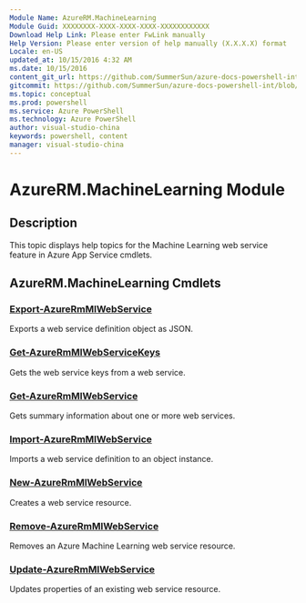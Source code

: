 ```yaml
---
Module Name: AzureRM.MachineLearning
Module Guid: XXXXXXXX-XXXX-XXXX-XXXX-XXXXXXXXXXXX
Download Help Link: Please enter FwLink manually
Help Version: Please enter version of help manually (X.X.X.X) format
Locale: en-US
updated_at: 10/15/2016 4:32 AM
ms.date: 10/15/2016
content_git_url: https://github.com/SummerSun/azure-docs-powershell-int/blob/master/azureps-cmdlets-docs/ResourceManager/AzureRM.MachineLearning/v2.0/CmdletMDs/AzureRM.MachineLearning.md
gitcommit: https://github.com/SummerSun/azure-docs-powershell-int/blob/1bfd8e268acfc1799ad3f17c5a982578f54443cf/azureps-cmdlets-docs/ResourceManager/AzureRM.MachineLearning/v2.0/CmdletMDs/AzureRM.MachineLearning.md
ms.topic: conceptual
ms.prod: powershell
ms.service: Azure PowerShell
ms.technology: Azure PowerShell
author: visual-studio-china
keywords: powershell, content
manager: visual-studio-china
---
```


# AzureRM.MachineLearning Module
## Description
This topic displays help topics for the Machine Learning web service feature in Azure App Service cmdlets. 

## AzureRM.MachineLearning Cmdlets
### [Export-AzureRmMlWebService](Export-AzureRmMlWebService.md)
Exports a web service definition object as JSON.


### [Get-AzureRmMlWebServiceKeys](Get-AzureRmMlWebServiceKeys.md)
Gets the web service keys from a web service.


### [Get-AzureRmMlWebService](Get-AzureRmMlWebService.md)
Gets summary information about one or more web services.


### [Import-AzureRmMlWebService](Import-AzureRmMlWebService.md)
Imports a web service definition to an object instance.


### [New-AzureRmMlWebService](New-AzureRmMlWebService.md)
Creates a web service resource.


### [Remove-AzureRmMlWebService](Remove-AzureRmMlWebService.md)
Removes an Azure Machine Learning web service resource.


### [Update-AzureRmMlWebService](Update-AzureRmMlWebService.md)
Updates properties of an existing web service resource.



